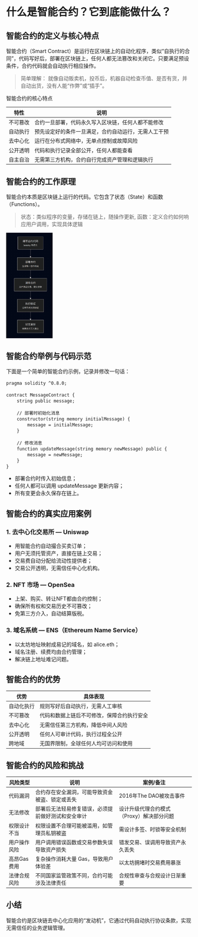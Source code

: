 # 什么是智能合约？它到底能做什么？

## 智能合约的定义与核心特点
智能合约（Smart Contract）是运行在区块链上的自动化程序，类似“自执行的合同”，代码写好后，部署在区块链上，任何人都无法篡改和关闭它。只要满足预设条件，合约代码就会自动执行相应操作。

>简单理解： 就像自动贩卖机，投币后，机器自动检查币值、是否有货，并自动出货，没有人能“作弊”或“插手”。

智能合约的核心特点

| 特性   | 说明                         |
| ---- | -------------------------- |
| 不可篡改 | 合约一旦部署，代码永久写入区块链，任何人都不能修改  |
| 自动执行 | 预先设定好的条件一旦满足，合约自动运行，无需人工干预 |
| 去中心化 | 运行在分布式网络中，无单点控制或故障风险       |
| 公开透明 | 代码和执行记录全部公开，任何人都能查看        |
| 自主自治 | 无需第三方机构，合约自行完成资产管理和逻辑执行    |

## 智能合约的工作原理
智能合约本质是区块链上运行的代码。它包含了状态（State）和函数（Functions）。

> 状态：类似程序的变量，存储在链上，随操作更新, 函数：定义合约如何响应用户调用，实现具体逻辑

<img src="assets/image.png" width="25%" height="20%"/>

## 智能合约举例与代码示范
下面是一个简单的智能合约示例，记录并修改一句话：

```
pragma solidity ^0.8.0;

contract MessageContract {
    string public message;

    // 部署时初始化消息
    constructor(string memory initialMessage) {
        message = initialMessage;
    }

    // 修改消息
    function updateMessage(string memory newMessage) public {
        message = newMessage;
    }
}
```
- 部署合约时传入初始信息；
- 任何人都可以调用 updateMessage 更新内容；
- 所有变更会永久保存在链上。

## 智能合约的真实应用案例
### 1. 去中心化交易所 — Uniswap
- 用智能合约自动撮合买卖订单；
- 用户无须托管资产，直接在链上交易；
- 交易费自动分配给流动性提供者；
- 交易公开透明，无需信任中心化机构。

### 2. NFT 市场 — OpenSea
- 上架、购买、转让NFT都由合约控制；
- 确保所有权和交易历史不可篡改；
- 免第三方介入，自动结算版税。

### 3. 域名系统 — ENS（Ethereum Name Service）
- 以太坊地址映射成易记的域名，如 alice.eth；
- 域名注册、续费均由合约管理；
- 解决链上地址难记问题。

## 智能合约的优势
| 优势    | 具体表现                  |
| ----- | --------------------- |
| 自动化执行 | 规则写好后自动执行，无需人工审核      |
| 不可篡改  | 代码和数据上链后不可修改，保障合约执行安全 |
| 去中心化  | 无需信任第三方机构，降低中间人风险     |
| 公开透明  | 任何人可审计代码，执行过程全公开      |
| 跨地域   | 无国界限制，全球任何人均可访问和使用    |

## 智能合约的风险和挑战
| 风险类型    | 说明                        | 案例/备注                   |
| ------- | ------------------------- | ----------------------- |
| 代码漏洞    | 合约存在安全漏洞，可能导致资金被盗、锁定或丢失   | 2016年The DAO被攻击事件       |
| 无法修改    | 部署后无法轻易修复错误，必须提前做好测试和安全审计 | 设计升级代理合约模式（Proxy）解决部分问题 |
| 权限设计不当  | 权限设置不合理可能被滥用，如管理员私钥被盗     | 需设计多签、时锁等安全机制           |
| 用户操作风险  | 用户调用错误函数或交易参数失误导致资产损失     | 错发交易、误调用导致资产永久丢失        |
| 高昂Gas费用 | 复杂操作消耗大量 Gas，导致用户体验差      | 以太坊拥堵时交易费用暴涨            |
| 法律合规风险  | 不同国家监管政策不同，合约可能涉及法律责任     | 合规性审查与合规设计日渐重要          |

## 小结
智能合约是区块链去中心化应用的“发动机”，它通过代码自动执行协议条款，实现无需信任的业务逻辑管理。


